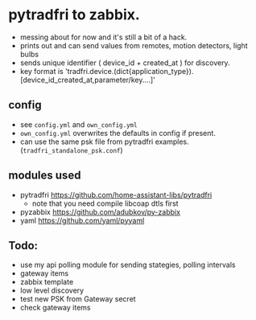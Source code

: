 # pytradfri to zabbix.

- messing about for now and it's still a bit of a hack.
- prints out and can send values from remotes, motion detectors, light bulbs
- sends unique identifier ( device_id + created_at ) for discovery.
- key format is 'tradfri.device.(dict{application_type}).[device_id_created_at,parameter/key....]'

## config

- see `config.yml` and `own_config.yml`
- `own_config.yml` overwrites the defaults in config if present.
- can use the same psk file from pytradfri examples. (`tradfri_standalone_psk.conf`)

## modules used

* pytradfri https://github.com/home-assistant-libs/pytradfri
  * note that you need compile libcoap dtls first
* pyzabbix https://github.com/adubkov/py-zabbix
* yaml https://github.com/yaml/pyyaml

## Todo:

- use my api polling module for sending stategies, polling intervals
- gateway items
- zabbix template
- low level discovery
- test new PSK from Gateway secret
- check gateway items

